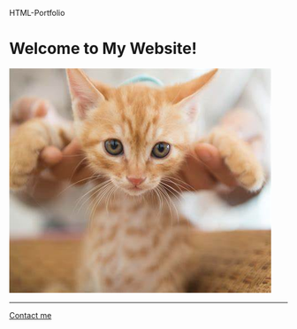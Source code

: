 HTML-Portfolio


<h1>Welcome to My Website!</h1>

<!-- Add an image of yourself that links to the about page -->

<a href="./public/about.html"></a><img src="./assets/images/cat.png" alt="cat picture" />
</a>
<hr />

<a href="./public/contact.html"> Contact me</a>

<!-- Add a link to your contact me page here -->

<!DOCTYPE html>
<html lang="en">
<head>
    <meta charset="UTF-8">
    <meta name="viewport" content="width= , initial-scale=1.0">
    <title>Document</title>
</head>
<body>
    
</body>
</html>
